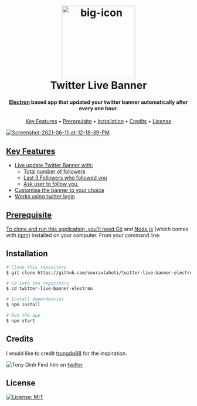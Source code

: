 
<h1 align="center">
  <br>
  <a href="#"><img src="https://i.ibb.co/gWNHrCD/big-icon.png" alt="big-icon" border="0" width=200px/></a>
  <br>
  Twitter Live Banner
  <br>
</h1>
<h4 align="center"><a href="http://electron.atom.io" target="_blank">Electron</a> based app that updated your twitter banner automatically after every one hour.</h4>
<p align="center">
  <a href="#key-features">Key Features</a> •
  <a href="#prerequisite">Prerequisite</a> •
  <a href="#installation">Installation</a> •
  <a href="#credits">Credits</a> •
  <a href="#license">License</a>
</p>

<a href="https://ibb.co/VVjgwm0"><img src="https://user-images.githubusercontent.com/4952640/121643609-a3230180-caaf-11eb-8252-38f96c9b14f0.png" alt="Screenshot-2021-06-11-at-12-18-39-PM" border="0"></img>

## Key Features



* Live update Twitter Banner with: 
  - Total number of followers
  - Last 3 Followers who followed you
  - Ask user to  follow you.
* Customise the banner to your choice
* Works using twitter login

## Prerequisite

To clone and run this application, you'll need [Git](https://git-scm.com) and [Node.js](https://nodejs.org/en/download/) (which comes with [npm](http://npmjs.com)) installed on your computer. From your command line:

## Installation

```bash
# Clone this repository
$ git clone https://github.com/souravlahoti/twitter-live-banner-electron.git

# Go into the repository
$ cd twitter-live-banner-electron

# Install dependencies
$ npm install

# Run the app
$ npm start
```

## Credits

I would like to credit [trungdq88](https://github.com/trungdq88) for the inspiration. 

![Tony Dinh](https://avatars.githubusercontent.com/u/4214509?size=50) 
Find him on [twitter](https://twitter.com/tdinh_me)

## License
[![License: MIT](https://img.shields.io/badge/License-MIT-yellow.svg)](https://opensource.org/licenses/MIT)
